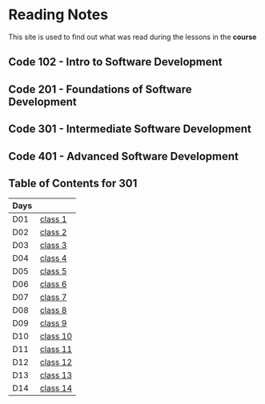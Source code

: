 # Reading Notes

This site is used to find out what was read during the lessons in the **course**

## Code 102 - Intro to Software Development

## Code 201 - Foundations of Software Development

## Code 301 - Intermediate Software Development

## Code 401 - Advanced Software Development

## Table of Contents for 301
  
| Days  |       |
| ---   |   --- |
|  D01  |    [class 1](301/read01.md)   |
|  D02  |    [class 2](301/read02.md)   |
|  D03  |    [class 3](301/read03.md)   |
|  D04  |    [class 4](301/read04.md)   |
|  D05  |    [class 5](301/read05.md)   |
|  D06  |    [class 6](301/read06.md)   |
|  D07  |    [class 7](301/read07.md)   |
|  D08  |    [class 8](301/read08.md)   |
|  D09  |    [class 9](301/read09.md)   |
|  D10  |    [class 10](301/read10.md)   |
|  D11  |   [class 11](301/read11.md)    |
|  D12  |   [class 12](301/read12.md)    |
|  D13  |   [class 13](301/read13.md)    |
|  D14  |   [class 14](301/read14.md)    |
